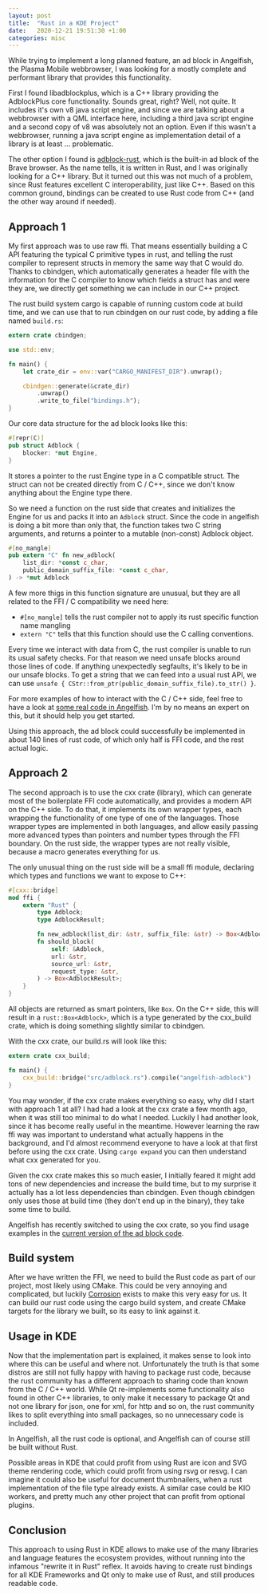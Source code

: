 ```yaml
---
layout: post
title:  "Rust in a KDE Project"
date:   2020-12-21 19:51:30 +1:00
categories: misc
---
```


While trying to implement a long planned feature, an ad block in Angelfish, the Plasma Mobile webbrowser,
I was looking for a mostly complete and performant library that provides this functionality.

First I found libadblockplus, which is a C++ library providing the AdblockPlus core functionality.
Sounds great, right? Well, not quite. It includes it's own v8 java script engine,
and since we are talking about a webbrowser with a QML interface here,
including a third java script engine and a second copy of v8 was absolutely not an option.
Even if this wasn't a webbrowser,
running a java script engine as implementation detail of a library is at least ... problematic.

The other option I found is [adblock-rust](https://github.com/brave/adblock-rust),
which is the built-in ad block of the Brave browser. As the name tells, it is written in Rust,
and I was originally looking for a C++ library. But it turned out this was not much of a problem,
since Rust features excellent C interoperability, just like C++.
Based on this common ground, bindings can be created to use Rust code from C++ (and the other way around if needed).

## Approach 1
My first approach was to use raw ffi. That means essentially building a C API featuring the typical C primitive types in rust,
and telling the rust compiler to represent structs in memory the same way that C would do.
Thanks to cbindgen, which automatically generates a header file with the information for the C compiler to know which fields a struct has and were they are,
we directly get something we can include in our C++ project.

The rust build system cargo is capable of running custom code at build time, and we can use that to run cbindgen on our rust code, by adding a file named `build.rs`:
```Rust
extern crate cbindgen;

use std::env;

fn main() {
    let crate_dir = env::var("CARGO_MANIFEST_DIR").unwrap();

    cbindgen::generate(&crate_dir)
        .unwrap()
        .write_to_file("bindings.h");
}
```

Our core data structure for the ad block looks like this:
```Rust
#[repr(C)]
pub struct Adblock {
    blocker: *mut Engine,
}
```
It stores a pointer to the rust Engine type in a C compatible struct.
The struct can not be created directly from C / C++, since we don't know anything about the Engine type there.

So we need a function on the rust side that creates and initializes the Engine for us and packs it into an `Adblock` struct.
Since the code in angelfish is doing a bit more than only that, the function takes two C string arguments, and returns a pointer to a mutable (non-const) Adblock object.
```Rust
#[no_mangle]
pub extern "C" fn new_adblock(
    list_dir: *const c_char,
    public_domain_suffix_file: *const c_char,
) -> *mut Adblock
```
A few more thigs in this function signature are unusual, but they are all related to the FFI / C compatibility we need here:
- `#[no_mangle]` tells the rust compiler not to apply its rust specific function name mangling
- `extern "C"` tells that this function should use the C calling conventions.

Every time we interact with data from C, the rust compiler is unable to run its usual safety checks.
For that reason we need unsafe blocks around those lines of code.
If anything unexpectedly segfaults, it's likely to be in our unsafe blocks.
To get a string that we can feed into a usual rust API, we can use `unsafe { CStr::from_ptr(public_domain_suffix_file).to_str() }`.

For more examples of how to interact with the C / C++ side, feel free to have a look at [some real code in Angelfish](https://invent.kde.org/plasma-mobile/plasma-angelfish/-/blob/20e166c0fe2e38be63824b957c02fa58865ac67c/src/rs/adblock/src/adblock.rs).
I'm by no means an expert on this, but it should help you get started.

Using this approach, the ad block could successfully be implemented in about 140 lines of rust code, of which only half is FFI code, and the rest actual logic.

## Approach 2
The second approach is to use the cxx crate (library), which can generate most of the boilerplate FFI code automatically, and provides a modern API on the C++ side.
To do that, it implements its own wrapper types, each wrapping the functionality of one type of one of the languages. Those wrapper types are implemented in both languages, and allow easily passing more advanced types than pointers and number types through the FFI boundary.
On the rust side, the wrapper types are not really visible, because a macro generates everything for us.

The only unusual thing on the rust side will be a small ffi module, declaring which types and functions we want to expose to C++:
```Rust
#[cxx::bridge]
mod ffi {
    extern "Rust" {
        type Adblock;
        type AdblockResult;

        fn new_adblock(list_dir: &str, suffix_file: &str) -> Box<Adblock>;
        fn should_block(
            self: &Adblock,
            url: &str,
            source_url: &str,
            request_type: &str,
        ) -> Box<AdblockResult>;
    }
}
```

All objects are returned as smart pointers, like `Box`.
On the C++ side, this will result in a `rust::Box<Adblock>`, which is a type generated by the cxx_build crate, which is doing something slightly similar to cbindgen.

With the cxx crate, our build.rs will look like this:
```Rust
extern crate cxx_build;

fn main() {
    cxx_build::bridge("src/adblock.rs").compile("angelfish-adblock")
}
```

You may wonder, if the cxx crate makes everything so easy, why did I start with approach 1 at all?
I had had a look at the cxx crate a few month ago, when it was still too minimal to do what I needed. Luckily I had another look, since it has become really useful in the meantime.
However learning the raw ffi way was important to understand what actually happens in the background, and I'd almost recommend everyone to have a look at that first before using the cxx crate. Using `cargo expand` you can then understand what cxx generated for you.

Given the cxx crate makes this so much easier, I initially feared it might add tons of new dependencies and increase the build time, but to my surprise it actually has a lot less dependencies than cbindgen. Even though cbindgen only uses those at build time (they don't end up in the binary), they take some time to build.

Angelfish has recently switched to using the cxx crate, so you find usage examples in the [current version of the ad block code](https://invent.kde.org/plasma-mobile/plasma-angelfish/-/blob/d92e48e392303deda6cf3c1552f9f7b5189e2953/src/rs/adblock/src/adblock.rs).

## Build system
After we have written the FFI, we need to build the Rust code as part of our project, most likely using CMake. This could be very annoying and complicated, but luckily [Corrosion](https://github.com/AndrewGaspar/corrosion) exists to make this very easy for us.
It can build our rust code using the cargo build system, and create CMake targets for the library we built, so its easy to link against it.

## Usage in KDE
Now that the implementation part is explained,
it makes sense to look into where this can be useful and where not.
Unfortunately the truth is that some distros are still not fully happy with having to package rust code,
because the rust community has a different approach to sharing code than known from the C / C++ world.
While Qt re-implements some functionality also found in other C++ libraries, to only make it necessary to package Qt and not one library for json, one for xml, for http and so on, the rust community likes to split everything into small packages, so no unnecessary code is included.

In Angelfish, all the rust code is optional, and Angelfish can of course still be built without Rust.

Possible areas in KDE that could profit from using Rust are icon and SVG theme rendering code, which could profit from using rsvg or resvg.
I can imagine it could also be useful for document thumbnailers, when a rust implementation of the file type already exists. A similar case could be KIO workers, and pretty much any other project that can profit from optional plugins.

## Conclusion
This approach to using Rust in KDE allows to make use of the many libraries and language features the ecosystem provides, without running into the infamous "rewrite it in Rust" reflex. It avoids having to create rust bindings for all KDE Frameworks and Qt only to make use of Rust, and still produces readable code.
